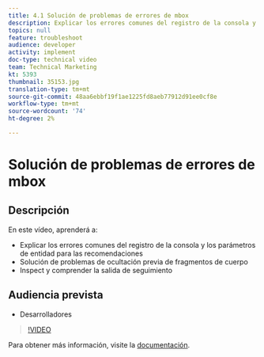 ```yaml
---
title: 4.1 Solución de problemas de errores de mbox
description: Explicar los errores comunes del registro de la consola y los parámetros de entidad para las recomendaciones, solucionar problemas relacionados con el recorte de ocultación previa del cuerpo, Inspect y comprender el resultado del seguimiento
topics: null
feature: troubleshoot
audience: developer
activity: implement
doc-type: technical video
team: Technical Marketing
kt: 5393
thumbnail: 35153.jpg
translation-type: tm+mt
source-git-commit: 48aa6ebbf19f1ae1225fd8aeb77912d91ee0cf8e
workflow-type: tm+mt
source-wordcount: '74'
ht-degree: 2%

---
```



# Solución de problemas de errores de mbox

## Descripción

En este vídeo, aprenderá a:

* Explicar los errores comunes del registro de la consola y los parámetros de entidad para las recomendaciones
* Solución de problemas de ocultación previa de fragmentos de cuerpo
* Inspect y comprender la salida de seguimiento

## Audiencia prevista

* Desarrolladores

>[!VIDEO](https://video.tv.adobe.com/v/35153/?quality=12)

Para obtener más información, visite la [documentación](https://docs.adobe.com/content/help/en/target/using/troubleshoot/troubleshooting-target.html).
